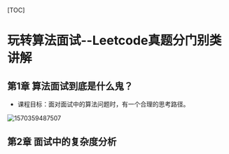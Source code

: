 [TOC]

# 玩转算法面试--Leetcode真题分门别类讲解

## 第1章 算法面试到底是什么鬼？

- 课程目标：面对面试中的算法问题时，有一个合理的思考路径。

![1570359487507](C:\Users\ZUL\AppData\Roaming\Typora\typora-user-images\1570359487507.png)



## 第2章 面试中的复杂度分析
